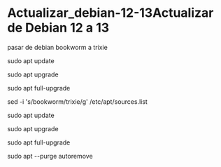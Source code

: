 # Actualizar_debian-12-13Actualizar de Debian 12 a 13
pasar de debian bookworm a trixie



sudo apt update

sudo apt upgrade

sudo apt full-upgrade



sed -i 's/bookworm/trixie/g' /etc/apt/sources.list


sudo apt update

sudo apt upgrade

sudo apt full-upgrade

sudo apt --purge autoremove
